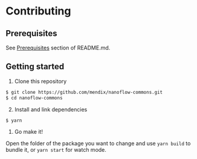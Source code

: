 # Contributing

## Prerequisites

See [Prerequisites](https://github.com/mendix/widgets-resources/blob/master/README.md#prerequisites) section of README.md.

## Getting started

1. Clone this repository

```sh
$ git clone https://github.com/mendix/nanoflow-commons.git
$ cd nanoflow-commons
```

2. Install and link dependencies

```sh
$ yarn
```

1. Go make it!

Open the folder of the package you want to change and use `yarn build` to bundle it, or `yarn start` for watch mode.
